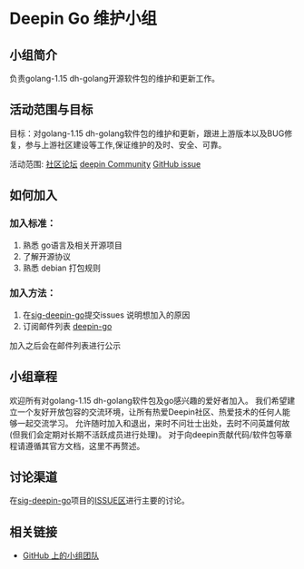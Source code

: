 <!--

请按照实际情况编辑此文件，以使内容适应您所要创建的 SIG 的实际情况，并在发起申请时删除此段注释。

请注意：

以下五段二级标题均为必须存在的段落。小组也可根据自身需求增加其它的段落和详细的描述，但不应删除此处的四个段落。

-->
# Deepin Go 维护小组

## 小组简介

负责golang-1.15 dh-golang开源软件包的维护和更新工作。

## 活动范围与目标

目标：对golang-1.15 dh-golang软件包的维护和更新，跟进上游版本以及BUG修复，参与上游社区建设等工作,保证维护的及时、安全、可靠。

活动范围: [社区论坛](https://bbs.deepin.org/) [deepin Community](https://github.com/deepin-community/) [GitHub issue](https://github.com/linuxdeepin/developer-center/issues)

## 如何加入

### 加入标准：

1. 熟悉 go语言及相关开源项目
2. 了解开源协议
2. 熟悉 debian 打包规则

### 加入方法：

1. 在[sig-deepin-go](https://github.com/deepin-community/sig-deepin-go/issues)提交issues 说明想加入的原因
2. 订阅邮件列表 [deepin-go](https://www.freelists.org/list/deepin-go)

加入之后会在邮件列表进行公示

## 小组章程

欢迎所有对golang-1.15 dh-golang软件包及go感兴趣的爱好者加入。
我们希望建立一个友好开放包容的交流环境，让所有热爱Deepin社区、热爱技术的任何人能够一起交流学习。
允许随时加入和退出，来时不问壮士出处，去时不问英雄何故(但我们会定期对长期不活跃成员进行处理)。
对于向deepin贡献代码/软件包等章程请遵循其官方文档，这里不再赘述。

## 讨论渠道

在[sig-deepin-go](https://github.com/deepin-community/sig-deepin-go)项目的[ISSUE区](https://github.com/deepin-community/sig-deepin-go/issues)进行主要的讨论。

## 相关链接

- [GitHub 上的小组团队](https://github.com/orgs/deepin-community/teams/sig-deepin-go)